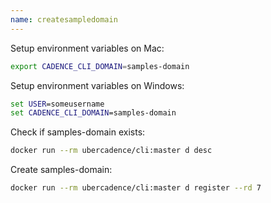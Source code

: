 ```yaml
---
name: createsampledomain
---
```


Setup environment variables on Mac:
```bash
export CADENCE_CLI_DOMAIN=samples-domain
```

Setup environment variables on Windows:
```bat
set USER=someusername
set CADENCE_CLI_DOMAIN=samples-domain
```

Check if samples-domain exists:
```bash
docker run --rm ubercadence/cli:master d desc
```

Create samples-domain:
```bash
docker run --rm ubercadence/cli:master d register --rd 7
```
